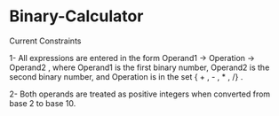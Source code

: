 # Binary-Calculator

Current Constraints

1- All expressions are entered in the form Operand1 -> Operation -> Operand2
, where Operand1 is the first binary number, Operand2 is the second binary number, and Operation is in the set { + , - , * , /} .

2- Both operands are treated as positive integers when converted from base 2 to base 10.
